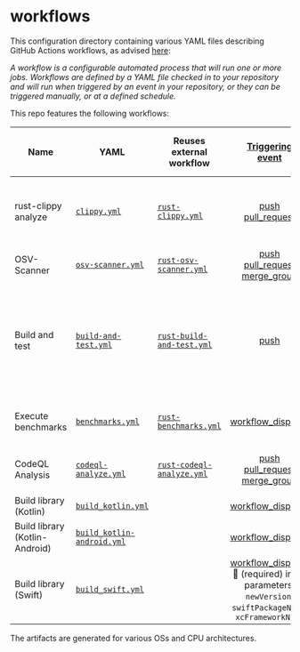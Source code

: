 # workflows

This configuration directory containing various YAML files describing GitHub Actions workflows,
as advised [here](https://docs.github.com/en/actions/get-started/understanding-github-actions#workflows):

_A workflow is a configurable automated process that will run one or more jobs.
Workflows are defined by a YAML file checked in to your repository and will run when triggered by an event in your repository,
or they can be triggered manually, or at a defined schedule._

This repo features the following workflows:

| Name                           | YAML                                                   | Reuses<br> external workflow                                                                                                                |                                                                                                                 [Triggering <br>event](https://docs.github.com/en/actions/reference/events-that-trigger-workflows)                                                                                                                  | Description                                                                                                                                   | Artifacts <br>(produced during runtime) |
|--------------------------------|--------------------------------------------------------|---------------------------------------------------------------------------------------------------------------------------------------------|:-----------------------------------------------------------------------------------------------------------------------------------------------------------------------------------------------------------------------------------------------------------------------------------------------------------------------------------:|-----------------------------------------------------------------------------------------------------------------------------------------------|:---------------------------------------:|
| rust-clippy analyze            | [`clippy.yml`](clippy.yml)                             | [`rust-clippy.yml`](https://github.com/swiyu-admin-ch/github-actions-workflows/blob/main/.github/workflows/rust-clippy.yml)                 |                                                                 [push](https://docs.github.com/en/actions/reference/events-that-trigger-workflows#push)<br> [pull_request](https://docs.github.com/en/actions/reference/events-that-trigger-workflows#pull_request)                                                                 | Checks Rust package to catch common mistakes and improve the code                                                                             |                   :x:                   |
| OSV-Scanner                    | [`osv-scanner.yml`](osv-scanner.yml)                   | [`rust-osv-scanner.yml`](https://github.com/swiyu-admin-ch/github-actions-workflows/blob/main/.github/workflows/rust-osv-scanner.yml)       | [push](https://docs.github.com/en/actions/reference/events-that-trigger-workflows#push)<br> [pull_request](https://docs.github.com/en/actions/reference/events-that-trigger-workflows#pull_request)<br> [merge_group](https://docs.github.com/en/actions/reference/workflows-and-actions/events-that-trigger-workflows#merge_group) | Run OSV (vulnerabilities) scanner                                                                                                             |           :white_check_mark:            |
| Build and test                 | [`build-and-test.yml`](build-and-test.yml)             | [`rust-build-and-test.yml`](https://github.com/swiyu-admin-ch/github-actions-workflows/blob/main/.github/workflows/rust-build-and-test.yml) |                                                                                                                       [push](https://docs.github.com/en/actions/reference/events-that-trigger-workflows#push)                                                                                                                       | Compile a local package and all of its dependencies and execute all unit and integration tests and build examples of a local package          |                   :x:                   |
| Execute benchmarks             | [`benchmarks.yml`](benchmarks.yml)                     | [`rust-benchmarks.yml`](https://github.com/swiyu-admin-ch/github-actions-workflows/blob/main/.github/workflows/rust-benchmarks.yml)         |                                                                                               [workflow_dispatch](https://docs.github.com/en/actions/reference/workflows-and-actions/events-that-trigger-workflows#workflow_dispatch)                                                                                               | Execute all benchmarks of a local package                                                                                                     |           :white_check_mark:            |
| CodeQL Analysis                | [`codeql-analyze.yml`](codeql-analyze.yml)             | [`rust-codeql-analyze.yml`](https://github.com/swiyu-admin-ch/github-actions-workflows/blob/main/.github/workflows/rust-codeql-analyze.yml) | [push](https://docs.github.com/en/actions/reference/events-that-trigger-workflows#push)<br> [pull_request](https://docs.github.com/en/actions/reference/events-that-trigger-workflows#pull_request)<br> [merge_group](https://docs.github.com/en/actions/reference/workflows-and-actions/events-that-trigger-workflows#merge_group) | [Extended Security CodeQL Analysis](https://codeql.github.com/docs/codeql-overview/supported-languages-and-frameworks/#rust-built-in-support) |           :white_check_mark:            |
| Build library (Kotlin)         | [`build_kotlin.yml`](build_kotlin.yml)                 |                                                                                                                                             |                                                                                                          [workflow_dispatch](https://docs.github.com/en/actions/reference/events-that-trigger-workflows#workflow_dispatch)                                                                                                          | Build Kotlin bindings                                                                                                                         |           :white_check_mark:            |
| Build library (Kotlin-Android) | [`build_kotlin-android.yml`](build_kotlin-android.yml) |                                                                                                                                             |                                                                                                          [workflow_dispatch](https://docs.github.com/en/actions/reference/events-that-trigger-workflows#workflow_dispatch)                                                                                                          | Build Kotlin bindings for Android                                                                                                             |           :white_check_mark:            |
| Build library (Swift)          | [`build_swift.yml`](build_swift.yml)                   |                                                                                                                                             |                                                            [workflow_dispatch](https://docs.github.com/en/actions/reference/events-that-trigger-workflows#workflow_dispatch)<br>:1234: (required) input parameters: `newVersion`, `swiftPackageName`, `xcFrameworkName`                                                             | Build Swift bindings                                                                                                                          |           :white_check_mark:            |

The artifacts are generated for various OSs and CPU architectures. 